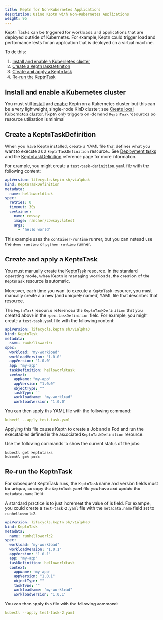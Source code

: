 ```yaml
---
title: Keptn for Non-Kubernetes Applications
description: Using Keptn with Non-Kubernetes Applications
weight: 95
---
```


Keptn Tasks can be triggered for workloads and applications
that are deployed outside of Kubernetes.
For example, Keptn could trigger load and performance tests
for an application that is deployed on a virtual machine.

To do this:

1. [Install and enable a Kubernetes cluster](#install-and-enable-a-kubernetes-cluster)
1. [Create a KeptnTaskDefinition](#create-a-keptntaskdefinition)
1. [Create and apply a KeptnTask](#create-and-apply-a-keptntask)
1. [Re-run the KeptnTask](#re-run-the-keptntask)

## Install and enable a Kubernetes cluster

You must still
[install](../install/install.md/#use-helm-chart)
and
[enable](../install/install.md/#enable-keptn-for-your-cluster)
Keptn on a Kubernetes cluster,
but this can be a very lightweight, single-node KinD cluster; see
[Create local Kubernetes cluster](../install/k8s.md/#create-local-kubernetes-cluster).
Keptn only triggers on-demand `KeptnTask` resources
so resource utilization is minimal.


## Create a KeptnTaskDefinition

When you have Keptn installed, create a
YAML file that defines what you want to execute
as a `KeptnTaskDefinition` resource..
See
[Deployment tasks](../implementing/tasks/)
and the
[KeptnTaskDefinition](../yaml-crd-ref/taskdefinition.md/)
reference page for more information.

For example, you might create a `test-task-definition.yaml` file
with the following content:

```yaml
apiVersion: lifecycle.keptn.sh/v1alpha3
kind: KeptnTaskDefinition
metadata:
  name: helloworldtask
spec:
  retries: 0
  timeout: 30s
  container:
    name: cowsay
    image: rancher/cowsay:latest
    args:
      - 'hello world'
```

This example uses the `container-runtime` runner,
but you can instead use the `deno-runtime` or `python-runtime` runner.

## Create and apply a KeptnTask

You must manually create the
[KeptnTask](../yaml-crd-ref/task.md)
resource.
In the standard operating mode, when Keptn is managing workloads,
the creation of the `KeptnTask` resource is automatic.

Moreover, each time you want to execute a `KeptnTask` resource,
you must manually create a a new (and uniquely named) YAML file
that describes that resource.

The `KeptnTask` resource references the `KeptnTaskDefinition`
that you created above
in the `spec.taskDefinition` field.
For example, you might create a `test-task.yaml` file
with the following content:

```yaml
apiVersion: lifecycle.keptn.sh/v1alpha3
kind: KeptnTask
metadata:
  name: runhelloworld1
spec:
  workload: "my-workload"
  workloadVersion: "1.0.0"
  appVersion: "1.0.0"
  app: "my-app"
  taskDefinition: helloworldtask
  context:
    appName: "my-app"
    appVersion: "1.0.0"
    objectType: ""
    taskType: ""
    workloadName: "my-workload"
    workloadVersion: "1.0.0"
```

You can then apply this YAML file with the following command:

```yaml
kubectl --apply test-task.yaml
```

Applying this file causes Keptn to create a Job and a Pod
and run the executables defined
in the associated `KeptnTaskDefinition` resource.

Use the following commands to show the current status of the jobs:

```shell
kubectl get keptntasks 
kubectl get pods
```

## Re-run the KeptnTask

For subsequent KeptnTask runs,
the `KeptnTask` name and version fields must be unique,
so copy the `KeptnTask` yaml file you have and update the
`metadata.name` field:

A standard practice is to just increment the value of is field.
For example, you could create a `test-task-2.yaml` file
with the `metadata.name` field set to `runhelloworld2`:

```yaml
apiVersion: lifecycle.keptn.sh/v1alpha3
kind: KeptnTask
metadata:
  name: runhelloworld2
spec:
  workload: "my-workload"
  workloadVersion: "1.0.1"
  appVersion: "1.0.1"
  app: "my-app"
  taskDefinition: helloworldtask
  context:
    appName: "my-app"
    appVersion: "1.0.1"
    objectType: ""
    taskType: ""
    workloadName: "my-workload"
    workloadVersion: "1.0.1"
```

You can then apply this file with the following command:

```yaml
kubectl --apply test-task-2.yaml
```
